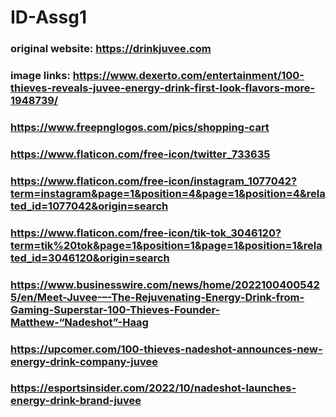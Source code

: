 # ID-Assg1
### original website: https://drinkjuvee.com
### image links: https://www.dexerto.com/entertainment/100-thieves-reveals-juvee-energy-drink-first-look-flavors-more-1948739/
### https://www.freepnglogos.com/pics/shopping-cart
### https://www.flaticon.com/free-icon/twitter_733635
### https://www.flaticon.com/free-icon/instagram_1077042?term=instagram&page=1&position=4&page=1&position=4&related_id=1077042&origin=search
### https://www.flaticon.com/free-icon/tik-tok_3046120?term=tik%20tok&page=1&position=1&page=1&position=1&related_id=3046120&origin=search
### https://www.businesswire.com/news/home/20221004005425/en/Meet-Juvee-–-The-Rejuvenating-Energy-Drink-from-Gaming-Superstar-100-Thieves-Founder-Matthew-“Nadeshot”-Haag
### https://upcomer.com/100-thieves-nadeshot-announces-new-energy-drink-company-juvee
### https://esportsinsider.com/2022/10/nadeshot-launches-energy-drink-brand-juvee
